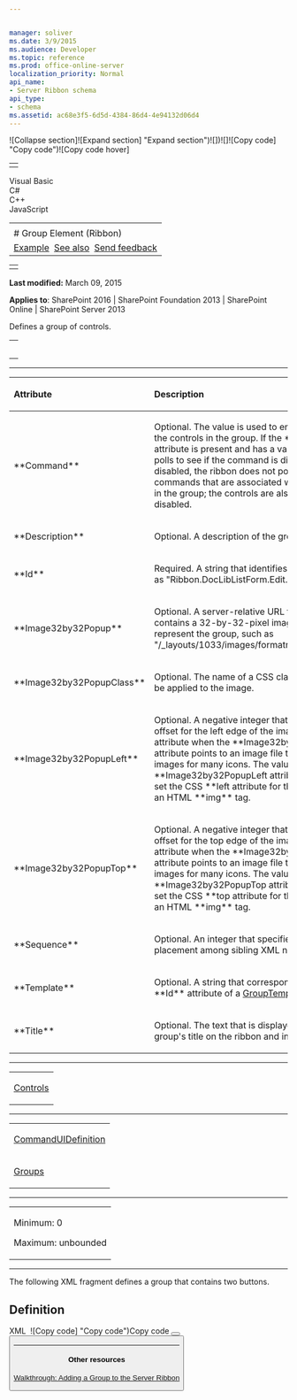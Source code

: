 ```yaml
---


manager: soliver
ms.date: 3/9/2015
ms.audience: Developer
ms.topic: reference
ms.prod: office-online-server
localization_priority: Normal
api_name:
- Server Ribbon schema
api_type:
- schema
ms.assetid: ac68e3f5-6d5d-4384-86d4-4e94132d06d4
---
```


![Collapse
section]![Expand
section] "Expand section")![]()![])![]![]()![Copy
code] "Copy code")![Copy code
hover]
<table>
<tbody>
<tr class="odd">
<td align="left"></td>
</tr>
</tbody>
</table>

Visual Basic  
C\#  
C++  
JavaScript  

<table>
<tbody>
<tr class="odd">
<td align="left"><span id="runningHeaderText"></span></td>
</tr>
<tr class="even">
<td align="left"># Group Element (Ribbon)</td>
</tr>
<tr class="odd">
<td align="left"><a href="#exampleToggle">Example</a>  <a href="#seeAlsoToggle">See also</a>  <span id="headfeedbackarea" class="feedbackhead"><a href="javascript:SubmitFeedback(&#39;docthis@Microsoft.com&#39;,&#39;&#39;,&#39;&#39;,&#39;&#39;,&#39;1.0.18082.1225&#39;,&#39;%0\dThank%20you%20for%20your%20feedback.%20The%20developer%20writing%20teams%20use%20your%20feedback%20to%20improve%20documentation.%20While%20we%20are%20reviewing%20your%20feedback,%20we%20may%20send%20you%20e-mail%20to%20ask%20for%20clarification%20or%20feedback%20on%20a%20solution.%20We%20do%20not%20use%20your%20e-mail%20address%20for%20any%20other%20purpose%20and%20we%20delete%20it%20after%20we%20finish%20our%20review.%0\AFor%20further%20information%20about%20the%20privacy%20policies%20of%20Microsoft,%20please%20see%20http://privacy.microsoft.com/en-us/default.aspx.%0\A%0\d&#39;,&#39;Customer%20feedback&#39;);">Send feedback</a></span></td>
</tr>
</tbody>
</table>

<table>
<colgroup>
<col width="100%" />
</colgroup>
<tbody>
<tr class="odd">
<td align="left"></td>
</tr>
</tbody>
</table>

**Last modified:** March 09, 2015

**Applies to**: SharePoint 2016 | SharePoint Foundation 2013 |
SharePoint Online | SharePoint Server 2013

Defines a group of controls.

<span codelanguage="other"></span>
<table>
<colgroup>
<col width="100%" />
</colgroup>
<tbody>
<tr class="odd">
<td align="left"><pre><code><Group
  Command="Text"
  Description="Text"
  Id="Text"
  Image32by32Popup="Url"
  Image32by32PopupClass="CSS Class Selector"
  Image32by32PopupLeft="Negative Integer"
  Image32by32PopupTop="Negative Integer"
  Sequence="Integer"
  Template="Text"
  Title="Text"
/></code></pre></td>
</tr>
</tbody>
</table>


-----------------------------------------------------------------------------------------------------------------------------------------------------------------------------------------------

<table>
<colgroup>
<col width="50%" />
<col width="50%" />
</colgroup>
<thead>
<tr class="header">
<th align="left"><p>Attribute</p></th>
<th align="left"><p>Description</p></th>
</tr>
</thead>
<tbody>
<tr class="odd">
<td align="left"><p>**Command**</p></td>
<td align="left"><p>Optional. The value is used to enable or disable the controls in the group. If the **Command** attribute is present and has a value, the ribbon polls to see if the command is disabled. If it is disabled, the ribbon does not poll for any commands that are associated with the controls in the group; the controls are also effectively disabled.</p></td>
</tr>
<tr class="even">
<td align="left"><p>**Description**</p></td>
<td align="left"><p>Optional. A description of the group.</p></td>
</tr>
<tr class="odd">
<td align="left"><p>**Id**</p></td>
<td align="left"><p>Required. A string that identifies the group, such as "Ribbon.DocLibListForm.Edit.Clipboard".</p></td>
</tr>
<tr class="even">
<td align="left"><p>**Image32by32Popup**</p></td>
<td align="left"><p>Optional. A server-relative URL to a file that contains a 32-by-32-pixel image to be used to represent the group, such as "/_layouts/1033/images/formatmap32x32.png".</p></td>
</tr>
<tr class="odd">
<td align="left"><p>**Image32by32PopupClass**</p></td>
<td align="left"><p>Optional. The name of a CSS class selector to be applied to the image.</p></td>
</tr>
<tr class="even">
<td align="left"><p>**Image32by32PopupLeft**</p></td>
<td align="left"><p>Optional. A negative integer that represents an offset for the left edge of the image. Use this attribute when the **Image32by32Popup</span> attribute points to an image file that contains images for many icons. The value of the **Image32by32PopupLeft</span> attribute is used to set the CSS **left</span> attribute for the inline style of an HTML **img** tag.</p></td>
</tr>
<tr class="odd">
<td align="left"><p>**Image32by32PopupTop**</p></td>
<td align="left"><p>Optional. A negative integer that represents an offset for the top edge of the image. Use this attribute when the **Image32by32Popup</span> attribute points to an image file that contains images for many icons. The value of the **Image32by32PopupTop</span> attribute is used to set the CSS **top</span> attribute for the inline style of an HTML **img** tag.</p></td>
</tr>
<tr class="even">
<td align="left"><p>**Sequence**</p></td>
<td align="left"><p>Optional. An integer that specifies the order of placement among sibling XML nodes.</p></td>
</tr>
<tr class="odd">
<td align="left"><p>**Template**</p></td>
<td align="left"><p>Optional. A string that corresponds to the **Id** attribute of a <a href="grouptemplate-element.md">GroupTemplate</a> element.</p></td>
</tr>
<tr class="even">
<td align="left"><p>**Title**</p></td>
<td align="left"><p>Optional. The text that is displayed as the group's title on the ribbon and in the tooltip.</p></td>
</tr>
</tbody>
</table>


---------------------------------------------------------------------------------------------------------------------------------------------------------------------------------------------------

<table>
<colgroup>
<col width="100%" />
</colgroup>
<tbody>
<tr class="odd">
<td align="left"><p><a href="controls-element-group.md">Controls</a></p></td>
</tr>
</tbody>
</table>


----------------------------------------------------------------------------------------------------------------------------------------------------------------------------------------------------

<table>
<colgroup>
<col width="100%" />
</colgroup>
<tbody>
<tr class="odd">
<td align="left"><p><a href="commanduidefinition-element.md">CommandUIDefinition</a></p></td>
</tr>
<tr class="even">
<td align="left"><p><a href="groups-element.md">Groups</a></p></td>
</tr>
</tbody>
</table>


------------------------------------------------------------------------------------------------------------------------------------------------------------------------------------------------

<table>
<colgroup>
<col width="100%" />
</colgroup>
<tbody>
<tr class="odd">
<td align="left"><p>Minimum: 0</p>
<p>Maximum: unbounded</p></td>
</tr>
</tbody>
</table>


------------------------------------------------------------------------------------------------------------------------------------------------------------------------------------------

The following XML fragment defines a group that contains two buttons.

## Definition
XML 
<span class="copyCode" onclick="CopyCode(this)"
onkeypress="CopyCode_CheckKey(this, event)"
onmouseover="ChangeCopyCodeIcon(this)"
onmouseout="ChangeCopyCodeIcon(this)" tabindex="0">![Copy
code] "Copy code")Copy code</span>
    <Group
      Id="Ribbon.WikiPageTab.CustomGroup"
      Sequence="55"
      Description="Custom Group"
      Title="Custom"
      Command="EnableCustomGroup"
      Template="Ribbon.Templates.Flexible2">
      <Controls Id="Ribbon.WikiPageTab.CustomGroup.Controls">
        <Button
          Id="Ribbon.WikiPageTab.CustomGroup.CustomGroupHello"
          Command="CustomGroupHelloWorld"
          Image16by16="/_layouts/images/FILMSTRP.GIF"
          Image32by32="/_layouts/images/PPEOPLE.GIF"
          LabelText="Hello, World"
          TemplateAlias="o2"
          Sequence="15" />
        <Button
          Id="Ribbon.WikiPageTab.CustomGroup.CustomGroupGoodbye"
          Command="CustomGroupGoodbyeWorld"
          Image16by16="/_layouts/images/FILMSTRP.GIF"
          Image32by32="/_layouts/images/PPEOPLE.GIF"
          LabelText="Good-bye, World"
          TemplateAlias="o2"
          Sequence="18" />
      </Controls>
    </Group>


-------------------------------------------------------------------------------------------------------------------------------------------------------------------------------------------

#### Other resources

[Walkthrough: Adding a Group to the Server
Ribbon](http://msdn.microsoft.com/library/0696705f-e805-49e7-90c5-0e9e5f894d6a(Office.15).aspx)








